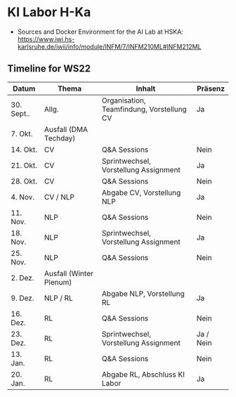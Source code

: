 # KI Labor H-Ka
- Sources and Docker Environment for the AI Lab at HSKA: https://www.iwi.hs-karlsruhe.de/iwii/info/module/INFM/7/INFM210ML#INFM212ML


## Timeline for WS22
| Datum       | Thema                   | Inhalt                                    | Präsenz   |
| ----------- | ----------------------- | ----------------------------------------- | --------- |
| 30\. Sept.. | Allg.                   | Organisation, Teamfindung, Vorstellung CV | Ja        |
| 7\. Okt.    | Ausfall (DMA Techday)   |
| 14\. Okt.   | CV                      | Q&A Sessions                              | Nein      |
| 21\. Okt.   | CV                      | Sprintwechsel, Vorstellung Assignment     | Ja        |
| 28\. Okt.   | CV                      | Q&A Sessions                              | Nein      |
| 4\. Nov.    | CV / NLP                | Abgabe CV, Vorstellung NLP                | Ja        |
| 11\. Nov.   | NLP                     | Q&A Sessions                              | Nein      |
| 18\. Nov.   | NLP                     | Sprintwechsel, Vorstellung Assignment     | Ja        |
| 25\. Nov.   | NLP                     | Q&A Sessions                              | Nein      |
| 2\. Dez.    | Ausfall (Winter Plenum) |
| 9\. Dez.    | NLP / RL                | Abgabe NLP, Vorstellung RL                | Ja        |
| 16\. Dez.   | RL                      | Q&A Sessions                              | Nein      |
| 23\. Dez.   | RL                      | Sprintwechsel, Vorstellung Assignment     | Ja / Nein |
| 13\. Jan.   | RL                      | Q&A Sessions                              | Nein      |
| 20\. Jan.   | RL                      | Abgabe RL, Abschluss KI Labor             | Ja        |
